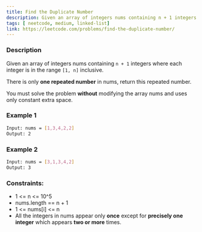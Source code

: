 ```yaml
---
title: Find the Duplicate Number
description: Given an array of integers nums containing n + 1 integers where each integer is in the range [1, n] inclusive.
tags: [ neetcode, medium, linked-list]
link: https://leetcode.com/problems/find-the-duplicate-number/
---
```


### Description

Given an array of integers nums containing `n + 1` integers where each integer is in the range `[1, n]` inclusive.

There is only **one repeated number** in nums, return this repeated number.

You must solve the problem **without** modifying the array nums and uses only constant extra space.

### Example 1

```bash
Input: nums = [1,3,4,2,2]
Output: 2
```

### Example 2

```bash
Input: nums = [3,1,3,4,2]
Output: 3
```

### Constraints:

- 1 <= n <= 10^5 
- nums.length == n + 1 
- 1 <= nums[i] <= n 
- All the integers in nums appear only **once** except for **precisely one** **integer** which appears **two or more** times.